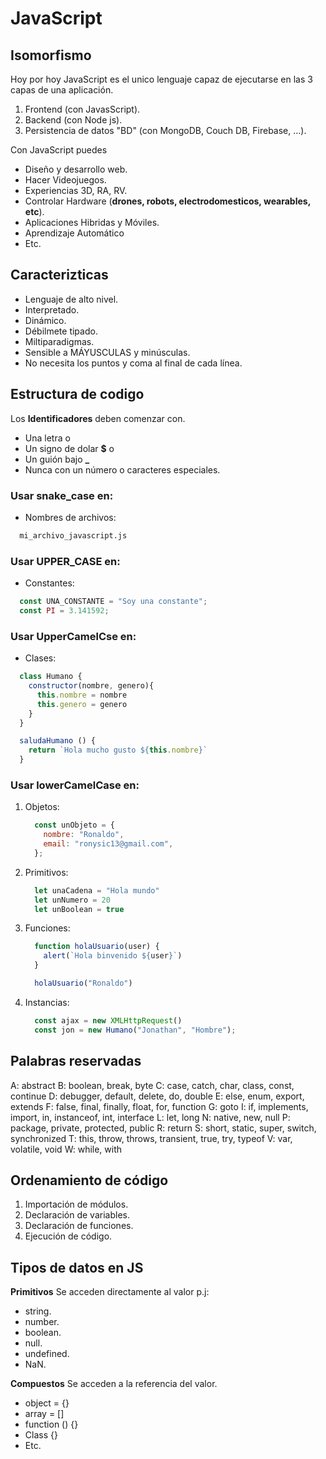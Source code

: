 # JavaScript

## Isomorfismo
Hoy por hoy JavaScript es el unico lenguaje capaz de ejecutarse en las 3 capas de una aplicación.
1. Frontend (con JavasScript).
2. Backend (con Node js).
3. Persistencia de datos "BD" (con MongoDB, Couch DB, Firebase, ...).

Con JavaScript puedes
* Diseño y desarrollo web.
* Hacer Videojuegos.
* Experiencias 3D, RA, RV.
* Controlar Hardware (**drones, robots, electrodomesticos, wearables, etc**).
* Aplicaciones Hibridas y Móviles.
* Aprendizaje Automático
* Etc.

## Caracterizticas
* Lenguaje de alto nivel.
* Interpretado.
* Dinámico.
* Débilmete tipado.
* Miltiparadigmas.
* Sensible a MÁYUSCULAS y minúsculas.
* No necesita los puntos y coma al final de cada línea.
  
## Estructura de codigo
Los **Identificadores** deben comenzar con.
* Una letra o 
* Un signo de dolar **$** o 
* Un guión bajo **_**
* Nunca con un número o caracteres especiales.
  
### Usar snake_case en:
* Nombres de archivos:
```sh 
  mi_archivo_javascript.js
```

### Usar UPPER_CASE en:
* Constantes:
```js 
  const UNA_CONSTANTE = "Soy una constante";
  const PI = 3.141592;
```

### Usar UpperCamelCse en:
* Clases:
```js 
  class Humano {
    constructor(nombre, genero){
      this.nombre = nombre
      this.genero = genero
    }
  }

  saludaHumano () {
    return `Hola mucho gusto ${this.nombre}`
  }
```

### Usar lowerCamelCase en:
1. Objetos:
    ```js 
      const unObjeto = {
        nombre: "Ronaldo",
        email: "ronysic13@gmail.com",
      };
    ```
2. Primitivos:
    ```js 
      let unaCadena = "Hola mundo"
      let unNumero = 20
      let unBoolean = true
      ```
3. Funciones:
    ```js 
      function holaUsuario(user) {
        alert(`Hola binvenido ${user}`)
      }

      holaUsuario("Ronaldo")
    ```
4. Instancias:
    ```js 
      const ajax = new XMLHttpRequest()
      const jon = new Humano("Jonathan", "Hombre");
    ```

## Palabras reservadas
A: abstract
B: boolean, break, byte
C: case, catch, char, class, const, continue
D: debugger, default, delete, do, double
E: else, enum, export, extends
F: false, final, finally, float, for, function
G: goto
I: if, implements, import, in, instanceof, int, interface
L: let, long
N: native, new, null
P: package, private, protected, public
R: return
S: short, static, super, switch, synchronized
T: this, throw, throws, transient, true, try, typeof
V: var, volatile, void
W: while, with

## Ordenamiento de código
1. Importación de módulos.
2. Declaración de variables.
3. Declaración de funciones.
4. Ejecución de código.

## Tipos de datos en JS
**Primitivos** Se acceden directamente al valor p.j:
* string.
* number.
* boolean.
* null.
* undefined.
* NaN.
  
**Compuestos** Se acceden a la referencia del valor.
* object = {}
* array = []
* function () {}
* Class {}
* Etc.

